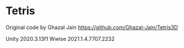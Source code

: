 # Tetris
Original code by Ghazal Jain
https://github.com/Ghazal-Jain/Tetris3D

Unity 2020.3.13f1
Wwise 2021.1.4.7707.2232
